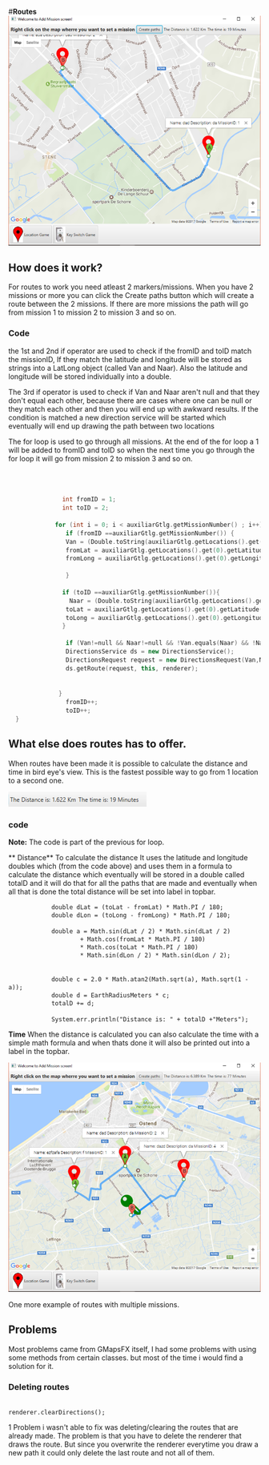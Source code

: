 
#**Routes**
![](/assets/route1.png)

## **How does it work?**

For routes to work you need atleast 2 markers/missions.
When you have 2 missions or more you can click the Create paths button which will create a route between the 2 missions. If there are more missions the path will go from mission 1 to mission 2 to mission 3 and so on.

### Code
the 1st and 2nd if operator are used to check if the fromID and toID match the missionID, If they match the latitude and longitude will be stored as strings into a LatLong object (called Van and Naar). Also the latitude and longitude will be stored individually into a double.

The 3rd if operator is used to check if Van and Naar aren't null and that they don't equal each other, because there are cases where one can be null or they match each other and then you will end up with awkward results. If the condition is matched a new direction service will be started which eventually will end up drawing the path between two locations 

The for loop is used to go through all missions. At the end of the for loop a 1 will be added to fromID and toID so when the next time you go through the for loop it will go from mission 2 to mission 3 and so on.

```cpp


       
               int fromID = 1;
               int toID = 2;
               
             for (int i = 0; i < auxiliarGtlg.getMissionNumber() ; i++) {
                if (fromID ==auxiliarGtlg.getMissionNumber()) {
                Van = (Double.toString(auxiliarGtlg.getLocations().get(0).getLatitude()) + ", " + Double.toString(auxiliarGtlg.getLocations().get(0).getLongitude()));         
                fromLat = auxiliarGtlg.getLocations().get(0).getLatitude();
                fromLong = auxiliarGtlg.getLocations().get(0).getLongitude();

                }
            
               if (toID ==auxiliarGtlg.getMissionNumber()){
                 Naar = (Double.toString(auxiliarGtlg.getLocations().get(0).getLatitude()) + ", " + Double.toString(auxiliarGtlg.getLocations().get(0).getLongitude()));
                toLat = auxiliarGtlg.getLocations().get(0).getLatitude();
                toLong = auxiliarGtlg.getLocations().get(0).getLongitude();               
               }

                if (Van!=null && Naar!=null && !Van.equals(Naar) && !Naar.equals(Van)){
                DirectionsService ds = new DirectionsService();
                DirectionsRequest request = new DirectionsRequest(Van,Naar, TravelModes.WALKING);            
                ds.getRoute(request, this, renderer);   


              }
                fromID++;
                toID++;
  }
```

## **What else does routes has to offer.**

When routes have been made it is possible to calculate the distance and time in bird eye's view. This is the fastest possible way to go from 1 location to a second one.

![](/assets/distancetime.png)

### code
**Note:** The code is part of the previous for loop.

** Distance**
To calculate the distance It uses the latitude and longitude doubles which (from the code above) and uses them in a formula to calculate the distance which eventually will be stored in a double called totalD and it will do that for all the paths that are made and eventually when all that is done the total distance will be set into label in topbar.

                double dLat = (toLat - fromLat) * Math.PI / 180;
                double dLon = (toLong - fromLong) * Math.PI / 180;

                double a = Math.sin(dLat / 2) * Math.sin(dLat / 2)
                        + Math.cos(fromLat * Math.PI / 180)
                        * Math.cos(toLat * Math.PI / 180)
                        * Math.sin(dLon / 2) * Math.sin(dLon / 2);
                

                double c = 2.0 * Math.atan2(Math.sqrt(a), Math.sqrt(1 - a));
                double d = EarthRadiusMeters * c;
                totalD += d;
  
                System.err.println("Distance is: " + totalD +"Meters");   

**Time**
When the distance is calculated you can also calculate the time with a simple math formula and when thats done it will also be printed out into a label in the topbar.

![](/assets/route2.png)

One more example of routes with multiple missions.

## **Problems**

Most problems came from GMapsFX itself, I had some problems with using some methods from certain classes. but most of the time i would find a solution for it. 

### **Deleting routes**

```

renderer.clearDirections(); 
```

  

1 Problem i wasn't able to fix was deleting/clearing the routes that are already made. The problem is that you have to delete the renderer that draws the route. But since you overwrite the renderer everytime you draw a new path it could only delete the last route and not all of them.
